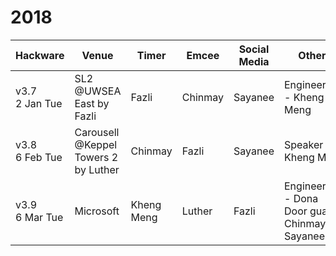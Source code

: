 # 2018

| Hackware | Venue | Timer | Emcee | Social Media | Others |
| ------ | ------ | ------ | ------ | ------ | ------ |
| v3.7 <br> 2 Jan Tue | SL2 @UWSEA East by Fazli | Fazli | Chinmay | Sayanee | Engineers.sg - Kheng Meng |
| v3.8 <br> 6 Feb Tue | Carousell @Keppel Towers 2 by Luther | Chinmay | Fazli | Sayanee | Speaker - Kheng Meng |
| v3.9 <br> 6 Mar Tue | Microsoft | Kheng Meng | Luther | Fazli | Engineers.sg - Dona <br> Door guards: Chinmay & Sayanee |
